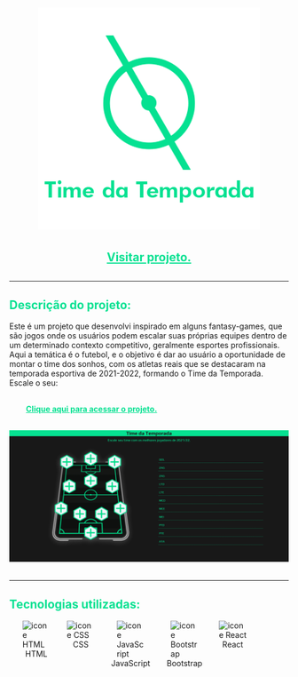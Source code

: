 <h1 align="center">
    <img src='./src/assets/README_logo.png' alt='logo do projeto: Time da Temporada' width='400'>
</h1>

<h2 align='center'><a href='https://wendellwcl.github.io/TimeDaTemporada-2022/' target='_blank' style='display: block; color: #05E191; font-weight: bold; margin: 30px'>Visitar projeto.</a></h2>


<hr/>


<h2 style='color: #05E191'>Descrição do projeto:</h2>
<p style='margin-bottom: 30px'>
    Este é um projeto que desenvolvi inspirado em alguns fantasy-games, que são jogos onde os usuários podem escalar suas próprias equipes dentro de um determinado contexto competitivo, geralmente esportes profissionais. Aqui a temática é o futebol, e o objetivo é dar ao usuário a oportunidade de montar o time dos sonhos, com os atletas reais que se destacaram na temporada esportiva de 2021-2022, formando o Time da Temporada. Escale o seu:
    <a href='https://wendellwcl.github.io/TimeDaTemporada-2022/' target='_blank' style='display: block; color: #05E191; font-weight: bold; margin: 30px'>Clique aqui para acessar o projeto.</a>
</p>

<p align='center'style='margin-bottom: 30px'>
    <img src='./src/assets/README_screenshot.png' alt='captura de tela do projeto' width='720'>
</p>


<hr/>


<h2 style='color: #05E191'>Tecnologias utilizadas:</h2>
<ul style='list-style: none; display: flex'>
    <li style='display: flex; flex-direction: column; align-items: center; margin-right: 30px'>
        <img alt="icone HTML" width="50" src="https://cdn.jsdelivr.net/gh/devicons/devicon/icons/html5/html5-original.svg" />
        HTML
    </li>
    <li style='display: flex; flex-direction: column; align-items: center; margin-right: 30px'>
        <img alt="icone CSS" width="50" src="https://cdn.jsdelivr.net/gh/devicons/devicon/icons/css3/css3-original.svg" />
        CSS
    </li>
    <li style='display: flex; flex-direction: column; align-items: center; margin-right: 30px'>
        <img alt="icone JavaScript" width="50" src="https://cdn.jsdelivr.net/gh/devicons/devicon/icons/javascript/javascript-plain.svg" />
        JavaScript
    </li>
    <li style='display: flex; flex-direction: column; align-items: center; margin-right: 30px'>
        <img alt="icone Bootstrap" width="50" src="https://cdn.jsdelivr.net/gh/devicons/devicon/icons/bootstrap/bootstrap-original.svg" />
        Bootstrap
    </li>
    <li style='display: flex; flex-direction: column; align-items: center; margin-right: 30px'>
        <img alt="icone React" width="50" src="https://cdn.jsdelivr.net/gh/devicons/devicon/icons/react/react-original.svg" />
        React
    </li>
</ul>